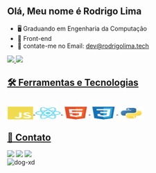 ## Olá, Meu nome é Rodrigo Lima 
- 🖥️ Graduando em Engenharia da Computação
- 🔭 Front-end 
- 👯 contate-me no Email: dev@rodrigolima.tech
<div>
<a href="https://github.com/zrodrigolimaz">
<img height="165em" src="https://github-readme-stats.vercel.app/api?username=zrodrigolimaz&show_icons=false&theme=react&include_all_commits=true&count_private=true"/>
<img height="165em" src="https://github-readme-stats.vercel.app/api/top-langs/?username=zrodrigolimaz&layout=compact&langs_count=7&theme=react"/>
</div>
<h2>🛠️ Ferramentas e Tecnologias </h2>
<div style="display: inline_block"><br>
<img align="center" alt="Rodrigo-Js" height="30" width="60" src="https://raw.githubusercontent.com/devicons/devicon/master/icons/javascript/javascript-plain.svg">
<img align="center" alt="-React" height="30" width="60" src="https://raw.githubusercontent.com/devicons/devicon/master/icons/react/react-original.svg">
<img align="center" alt="-HTML" height="30" width="60" src="https://raw.githubusercontent.com/devicons/devicon/master/icons/html5/html5-original.svg">
<img align="center" alt="-CSS" height="30" width="60" src="https://raw.githubusercontent.com/devicons/devicon/master/icons/css3/css3-original.svg">
<img align="center" alt="Python" height="30" width="60" src="https://raw.githubusercontent.com/devicons/devicon/master/icons/python/python-original.svg">
</div>

  ##
 
<div> 
 <h2> 👯 Contato</h2>
  <a href="" target="_blank"><img src="https://img.shields.io/badge/YouTube-FF0000?style=for-the-badge&logo=youtube&logoColor=white" target="_blank"></a> 
  <a href = "mailto:rodrigolima@sempreceub.com"><img src="https://img.shields.io/badge/-Gmail-%23333?style=for-the-badge&logo=gmail&logoColor=white" target="_blank"></a>
  <a href="https://www.linkedin.com/in/zrodrigolimaz/" target="_blank"><img src="https://img.shields.io/badge/-LinkedIn-%230077B5?style=for-the-badge&logo=linkedin&logoColor=white" target="_blank"></a> 

</div>
<div>
<img align="left" alt="dog-xd"  height="130" src="https://gifs.joelglovier.com/hacking/doge-hacking.gif">
 </div>
 
</div>

